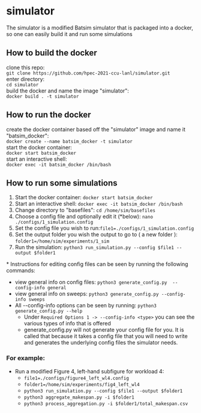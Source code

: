 # simulator
The simulator is a modified Batsim simulator that is packaged into a docker, so one can easily build it and run some simulations

## How to build the docker
clone this repo:<br/>
```git clone https://github.com/hpec-2021-ccu-lanl/simulator.git``` <br/>
enter directory:<br/>
```cd simulator```<br/>
build the docker and name the image "simulator": <br/>
```docker build . -t simulator```<br/>

## How to run the docker

create the docker container based off the "simulator" image and name it "batsim_docker":<br/>
```docker create --name batsim_docker -t simulator```<br/>
start the docker container: <br/>
```docker start batsim_docker```<br/>
start an interactive shell:<br/>
```docker exec -it batsim_docker /bin/bash```

## How to run some simulations

1.  Start the docker container: `docker start batsim_docker`
2.  Start an interactive shell: `docker exec -it batsim_docker /bin/bash`
3.  Change directory to "basefiles": `cd /home/sim/basefiles`
4.  Choose a config file and optionally edit it (*below): `nano ./configs/1_simulation.config`
5.  Set the config file you wish to run:`file1=./configs/1_simulation.config`
6.  Set the output folder you wish the output to go to ( a new folder ): `folder1=/home/sim/experiments/1_sim`
5.  Run the simulation: `python3 run_simulation.py --config $file1 --output $folder1`

\* Instructions for editing config files can be seen by running the following commands:
 - view general info on config files: `python3 generate_config.py  --config-info general`
 - view general info on sweeps: `python3 generate_config.py --config-info sweeps`
 - All --config-info options can be seen by running: `python3 generate_config.py --help`
    - Under `Required Options 1 -> --config-info <type>` you can see the various types of info that is offered
    - generate_config.py will not generate your config file for you.  It is called that because it takes a config file that you will need to write and generates the underlying config files the simulator needs.

### For example:
  - Run a modified Figure 4, left-hand subfigure for workload 4:
    - `file1=./configs/figure4_left_wl4.config`
    - `folder1=/home/sim/experiments/fig4_left_wl4`
    - `python3 run_simulation.py --config $file1 --output $folder1`
    - `python3 aggregate_makespan.py -i $folder1`
    - `python3 process_aggregation.py -i $folder1/total_makespan.csv`
